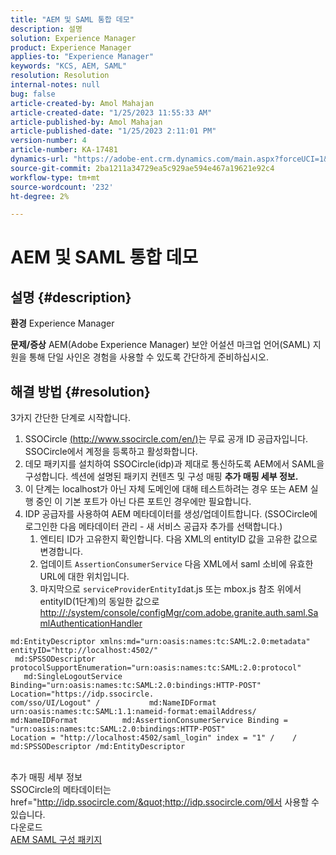 ```yaml
---
title: "AEM 및 SAML 통합 데모"
description: 설명
solution: Experience Manager
product: Experience Manager
applies-to: "Experience Manager"
keywords: "KCS, AEM, SAML"
resolution: Resolution
internal-notes: null
bug: false
article-created-by: Amol Mahajan
article-created-date: "1/25/2023 11:55:33 AM"
article-published-by: Amol Mahajan
article-published-date: "1/25/2023 2:11:01 PM"
version-number: 4
article-number: KA-17481
dynamics-url: "https://adobe-ent.crm.dynamics.com/main.aspx?forceUCI=1&pagetype=entityrecord&etn=knowledgearticle&id=1b20b327-a79c-ed11-aad1-6045bd0061cb"
source-git-commit: 2ba1211a34729ea5c929ae594e467a19621e92c4
workflow-type: tm+mt
source-wordcount: '232'
ht-degree: 2%

---
```


# AEM 및 SAML 통합 데모

## 설명 {#description}

<b>환경</b>
Experience Manager


<b>문제/증상</b>
AEM(Adobe Experience Manager) 보안 어설션 마크업 언어(SAML) 지원을 통해 단일 사인온 경험을 사용할 수 있도록 간단하게 준비하십시오.


## 해결 방법 {#resolution}

3가지 간단한 단계로 시작합니다.<br>
1. SSOCircle [(http://www.ssocircle.com/en/)](http://www.ssocircle.com/en/)는 무료 공개 ID 공급자입니다. SSOCircle에서 계정을 등록하고 활성화합니다.
2. 데모 패키지를 설치하여 SSOCircle(idp)과 제대로 통신하도록 AEM에서 SAML을 구성합니다. 섹션에 설명된 패키지 컨텐츠 및 구성 매핑 <b>추가 매핑 세부 정보.</b>
3. 이 단계는 localhost가 아닌 자체 도메인에 대해 테스트하려는 경우 또는 AEM 실행 중인 이 기본 포트가 아닌 다른 포트인 경우에만 필요합니다.
4. IDP 공급자를 사용하여 AEM 메타데이터를 생성/업데이트합니다. (SSOCircle에 로그인한 다음 메타데이터 관리 - 새 서비스 공급자 추가를 선택합니다.)
   1. 엔티티 ID가 고유한지 확인합니다. 다음 XML의 entityID 값을 고유한 값으로 변경합니다.
   2. 업데이트 `AssertionConsumerService` 다음 XML에서 saml 소비에 유효한 URL에 대한 위치입니다.
   3. 마지막으로 `serviceProviderEntityId`at.js 또는 mbox.js 참조 위에서 entityID(1단계)의 동일한 값으로 [http://:/system/console/configMgr/com.adobe.granite.auth.saml.SamlAuthenticationHandler](http://&lt;host>:&lt;port>/system/console/configMgr/com.adobe.granite.auth.saml.SamlAuthenticationHandler)



```
md:EntityDescriptor xmlns:md="urn:oasis:names:tc:SAML:2.0:metadata" entityID="http://localhost:4502/"
 md:SPSSODescriptor protocolSupportEnumeration="urn:oasis:names:tc:SAML:2.0:protocol"
   md:SingleLogoutService Binding="urn:oasis:names:tc:SAML:2.0:bindings:HTTP-POST" Location="https://idp.ssocircle.
com/sso/UI/Logout" /           md:NameIDFormat urn:oasis:names:tc:SAML:1.1:nameid-format:emailAddress/
md:NameIDFormat          md:AssertionConsumerService Binding = "urn:oasis:names:tc:SAML:2.0:bindings:HTTP-POST"
Location = "http://localhost:4502/saml_login" index = "1" /    / md:SPSSODescriptor /md:EntityDescriptor
```

<br>추가 매핑 세부 정보<br>
SSOCircle의 메타데이터는 href=&quot;http://idp.ssocircle.com/&quot;http://idp.ssocircle.com/에서 사용할 수 있습니다.
<br>다운로드<br>
[AEM SAML 구성 패키지](https://files.acrobat.com/a/preview/d0017bf5-c35a-483e-80a0-d6bfb0526299)
